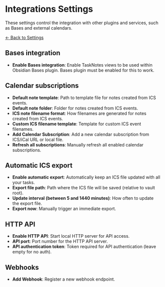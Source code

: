 
# Integrations Settings

These settings control the integration with other plugins and services, such as Bases and external calendars.

[← Back to Settings](../settings.md)

## Bases integration

- **Enable Bases integration**: Enable TaskNotes views to be used within Obsidian Bases plugin. Bases plugin must be enabled for this to work.

## Calendar subscriptions

- **Default note template**: Path to template file for notes created from ICS events.
- **Default note folder**: Folder for notes created from ICS events.
- **ICS note filename format**: How filenames are generated for notes created from ICS events.
- **Custom ICS filename template**: Template for custom ICS event filenames.
- **Add Calendar Subscription**: Add a new calendar subscription from ICS/iCal URL or local file.
- **Refresh all subscriptions**: Manually refresh all enabled calendar subscriptions.

## Automatic ICS export

- **Enable automatic export**: Automatically keep an ICS file updated with all your tasks.
- **Export file path**: Path where the ICS file will be saved (relative to vault root).
- **Update interval (between 5 and 1440 minutes)**: How often to update the export file.
- **Export now**: Manually trigger an immediate export.

## HTTP API

- **Enable HTTP API**: Start local HTTP server for API access.
- **API port**: Port number for the HTTP API server.
- **API authentication token**: Token required for API authentication (leave empty for no auth).

## Webhooks

- **Add Webhook**: Register a new webhook endpoint.
